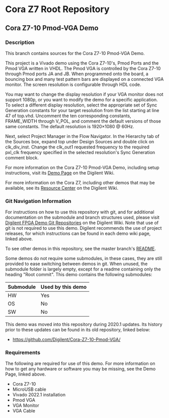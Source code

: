 # Cora Z7 Root Repository

## Cora Z7-10 Pmod-VGA Demo

### Description

This branch contains sources for the Cora Z7-10 Pmod-VGA Demo.

This project is a Vivado demo using the Cora Z7-10's, Pmod Ports and the Pmod VGA written in VHDL. The Pmod VGA is controlled by the Cora Z7-10 through Pmod ports JA and JB. When programmed onto the board, a bouncing box and many test pattern bars are displayed on a connected VGA monitor. The screen resolution is configurable through HDL code.

You may want to change the display resolution if your VGA monitor does not support 1080p, or you want to modify the demo for a specific application. 
To select a different display resolution, select the appropriate set of Sync Generation constants for your target resolution from the list starting at line 47 of top.vhd. Uncomment the ten corresponding constants, FRAME_WIDTH through V_POL, and comment the default versions of those same constants. The default resolution is 1920×1080 @ 60Hz.

Next, select Project Manager in the Flow Navigator. In the Hierarchy tab of the Sources box, expand top under Design Sources and double click on clk_div_inst. Change the clk_out1 requested frequency to the required pxl_clk frequency specified in the selected resolution's Sync Generation comment block. 

For more information on the Cora Z7-10 Pmod-VGA Demo, including setup instructions, visit its [Demo Page](https://reference.digilentinc.com/reference/programmable-logic/cora-z7/demos/pmod-vga) on the Digilent Wiki.

For more information on the Cora Z7, including other demos that may be available, see its [Resource Center](https://reference.digilentinc.com/reference/programmable-logic/cora-z7/start) on the Digilent Wiki.

### Git Navigation Information

For instructions on how to use this repository with git, and for additional documentation on the submodule and branch structures used, please visit [Digilent FPGA Demo Git Repositories](https://reference.digilentinc.com/reference/programmable-logic/documents/git) on the Digilent Wiki. Note that use of git is not required to use this demo. Digilent recommends the use of project releases, for which instructions can be found in each demo wiki page, linked above.

To see other demos in this repository, see the master branch's [README](https://github.com/Digilent/Cora-Z7).

Some demos do not require some submodules, in these cases, they are still provided to ease switching between demos in git. When unused, the submodule folder is largely empty, except for a readme containing only the heading "Root commit". This demo contains the following submodules:

| Submodule | Used by this demo |
|-----------|-------------------|
| HW        | Yes      |
| OS        | No         |
| SW        | No         |

This demo was moved into this repository during 2020.1 updates. Its history prior to these updates can be found in its old repository, linked below:
* https://github.com/Digilent/Cora-Z7-10-Pmod-VGA/

### Requirements

The following are required for use of this demo. For more information on how to get any hardware or software you may be missing, see the Demo Page, linked above.

* Cora Z7-10
* MicroUSB cable
* Vivado 2022.1 installation
* Pmod VGA
* VGA Monitor
* VGA Cable